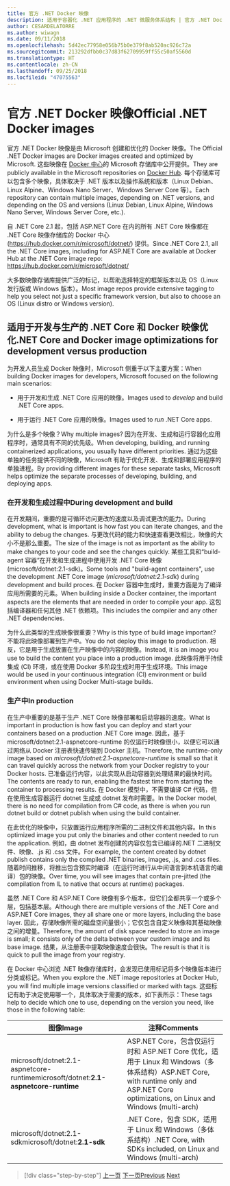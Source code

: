 ```yaml
---
title: 官方 .NET Docker 映像
description: 适用于容器化 .NET 应用程序的 .NET 微服务体系结构 | 官方 .NET Docker 映像
author: CESARDELATORRE
ms.author: wiwagn
ms.date: 09/11/2018
ms.openlocfilehash: 5d42ec77958e056b75b0e379f8ab520ac926c72a
ms.sourcegitcommit: 213292dfbb0c37d83f62709959ff55c50af5560d
ms.translationtype: HT
ms.contentlocale: zh-CN
ms.lasthandoff: 09/25/2018
ms.locfileid: "47075563"
---
```

# <a name="official-net-docker-images"></a><span data-ttu-id="95d7a-103">官方 .NET Docker 映像</span><span class="sxs-lookup"><span data-stu-id="95d7a-103">Official .NET Docker images</span></span>

<span data-ttu-id="95d7a-104">官方 .NET Docker 映像是由 Microsoft 创建和优化的 Docker 映像。</span><span class="sxs-lookup"><span data-stu-id="95d7a-104">The Official .NET Docker images are Docker images created and optimized by Microsoft.</span></span> <span data-ttu-id="95d7a-105">这些映像在 [Docker 中心](https://hub.docker.com/u/microsoft/)的 Microsoft 存储库中公开提供。</span><span class="sxs-lookup"><span data-stu-id="95d7a-105">They are publicly available in the Microsoft repositories on [Docker Hub](https://hub.docker.com/u/microsoft/).</span></span> <span data-ttu-id="95d7a-106">每个存储库可以包含多个映像，具体取决于 .NET 版本以及操作系统和版本（Linux Debian、Linux Alpine、Windows Nano Server、Windows Server Core 等）。</span><span class="sxs-lookup"><span data-stu-id="95d7a-106">Each repository can contain multiple images, depending on .NET versions, and depending on the OS and versions (Linux Debian, Linux Alpine, Windows Nano Server, Windows Server Core, etc.).</span></span>

<span data-ttu-id="95d7a-107">自 .NET Core 2.1 起，包括 ASP.NET Core 在内的所有 .NET Core 映像都在 .NET Core 映像存储库的 Docker 中心 (https://hub.docker.com/r/microsoft/dotnet/) 提供。</span><span class="sxs-lookup"><span data-stu-id="95d7a-107">Since .NET Core 2.1, all the .NET Core images, including for ASP.NET Core are available at Docker Hub at the .NET Core image repo: https://hub.docker.com/r/microsoft/dotnet/</span></span>

<span data-ttu-id="95d7a-108">大多数映像存储库提供广泛的标记，以帮助选择特定的框架版本以及 OS（Linux 发行版或 Windows 版本）。</span><span class="sxs-lookup"><span data-stu-id="95d7a-108">Most image repos provide extensive tagging to help you select not just a specific framework version, but also to choose an OS (Linux distro or Windows version).</span></span>

## <a name="net-core-and-docker-image-optimizations-for-development-versus-production"></a><span data-ttu-id="95d7a-109">适用于开发与生产的 .NET Core 和 Docker 映像优化</span><span class="sxs-lookup"><span data-stu-id="95d7a-109">.NET Core and Docker image optimizations for development versus production</span></span>

<span data-ttu-id="95d7a-110">为开发人员生成 Docker 映像时，Microsoft 侧重于以下主要方案：</span><span class="sxs-lookup"><span data-stu-id="95d7a-110">When building Docker images for developers, Microsoft focused on the following main scenarios:</span></span>

-   <span data-ttu-id="95d7a-111">用于开发和生成 .NET Core 应用的映像。</span><span class="sxs-lookup"><span data-stu-id="95d7a-111">Images used to *develop* and build .NET Core apps.</span></span>

-   <span data-ttu-id="95d7a-112">用于运行 .NET Core 应用的映像。</span><span class="sxs-lookup"><span data-stu-id="95d7a-112">Images used to *run* .NET Core apps.</span></span>

<span data-ttu-id="95d7a-113">为什么是多个映像？</span><span class="sxs-lookup"><span data-stu-id="95d7a-113">Why multiple images?</span></span> <span data-ttu-id="95d7a-114">因为在开发、生成和运行容器化应用程序时，通常具有不同的优先级。</span><span class="sxs-lookup"><span data-stu-id="95d7a-114">When developing, building, and running containerized applications, you usually have different priorities.</span></span> <span data-ttu-id="95d7a-115">通过为这些单独的任务提供不同的映像，Microsoft 有助于优化开发、生成和部署应用程序的单独进程。</span><span class="sxs-lookup"><span data-stu-id="95d7a-115">By providing different images for these separate tasks, Microsoft helps optimize the separate processes of developing, building, and deploying apps.</span></span>

### <a name="during-development-and-build"></a><span data-ttu-id="95d7a-116">在开发和生成过程中</span><span class="sxs-lookup"><span data-stu-id="95d7a-116">During development and build</span></span>

<span data-ttu-id="95d7a-117">在开发期间，重要的是可循环访问更改的速度以及调试更改的能力。</span><span class="sxs-lookup"><span data-stu-id="95d7a-117">During development, what is important is how fast you can iterate changes, and the ability to debug the changes.</span></span> <span data-ttu-id="95d7a-118">与更改代码的能力和快速查看更改相比，映像的大小不是那么重要。</span><span class="sxs-lookup"><span data-stu-id="95d7a-118">The size of the image is not as important as the ability to make changes to your code and see the changes quickly.</span></span> <span data-ttu-id="95d7a-119">某些工具和“build-agent 容器”在开发和生成进程中使用开发 .NET Core 映像 (microsoft/dotnet:2.1-sdk)。</span><span class="sxs-lookup"><span data-stu-id="95d7a-119">Some tools and "build-agent containers", use the development .NET Core image (*microsoft/dotnet:2.1-sdk*) during development and build proces.</span></span> <span data-ttu-id="95d7a-120">在 Docker 容器中生成时，重要方面是为了编译应用所需要的元素。</span><span class="sxs-lookup"><span data-stu-id="95d7a-120">When building inside a Docker container, the important aspects are the elements that are needed in order to compile your app.</span></span> <span data-ttu-id="95d7a-121">这包括编译器和任何其他 .NET 依赖项。</span><span class="sxs-lookup"><span data-stu-id="95d7a-121">This includes the compiler and any other .NET dependencies.</span></span>

<span data-ttu-id="95d7a-122">为什么此类型的生成映像很重要？</span><span class="sxs-lookup"><span data-stu-id="95d7a-122">Why is this type of build image important?</span></span> <span data-ttu-id="95d7a-123">不能将此映像部署到生产中。</span><span class="sxs-lookup"><span data-stu-id="95d7a-123">You do not deploy this image to production.</span></span> <span data-ttu-id="95d7a-124">相反，它是用于生成放置在生产映像中的内容的映像。</span><span class="sxs-lookup"><span data-stu-id="95d7a-124">Instead, it is an image you use to build the content you place into a production image.</span></span> <span data-ttu-id="95d7a-125">此映像将用于持续集成 (CI) 环境，或在使用 Docker 多阶段生成时用于生成环境。</span><span class="sxs-lookup"><span data-stu-id="95d7a-125">This image would be used in your continuous integration (CI) environment or build environment when using Docker Multi-stage builds.</span></span>

### <a name="in-production"></a><span data-ttu-id="95d7a-126">生产中</span><span class="sxs-lookup"><span data-stu-id="95d7a-126">In production</span></span>

<span data-ttu-id="95d7a-127">在生产中重要的是基于生产 .NET Core 映像部署和启动容器的速度。</span><span class="sxs-lookup"><span data-stu-id="95d7a-127">What is important in production is how fast you can deploy and start your containers based on a production .NET Core image.</span></span> <span data-ttu-id="95d7a-128">因此，基于 microsoft/dotnet:2.1-aspnetcore-runtime 的仅运行时映像很小，以便它可以通过网络从 Docker 注册表快速传输到 Docker 主机。</span><span class="sxs-lookup"><span data-stu-id="95d7a-128">Therefore, the runtime-only image based on *microsoft/dotnet:2.1-aspnetcore-runtime* is small so that it can travel quickly across the network from your Docker registry to your Docker hosts.</span></span> <span data-ttu-id="95d7a-129">已准备运行内容，以此实现从启动容器到处理结果的最快时间。</span><span class="sxs-lookup"><span data-stu-id="95d7a-129">The contents are ready to run, enabling the fastest time from starting the container to processing results.</span></span> <span data-ttu-id="95d7a-130">在 Docker 模型中，不需要编译 C\# 代码，但在使用生成容器运行 dotnet 生成或 dotnet 发布时需要。</span><span class="sxs-lookup"><span data-stu-id="95d7a-130">In the Docker model, there is no need for compilation from C\# code, as there is when you run dotnet build or dotnet publish when using the build container.</span></span>

<span data-ttu-id="95d7a-131">在此优化的映像中，只放置运行应用程序所需的二进制文件和其他内容。</span><span class="sxs-lookup"><span data-stu-id="95d7a-131">In this optimized image you put only the binaries and other content needed to run the application.</span></span> <span data-ttu-id="95d7a-132">例如，由 dotnet 发布创建的内容仅包含已编译的.NET 二进制文件、映像、.js 和 .css 文件。</span><span class="sxs-lookup"><span data-stu-id="95d7a-132">For example, the content created by dotnet publish contains only the compiled .NET binaries, images, .js, and .css files.</span></span> <span data-ttu-id="95d7a-133">随着时间推移，将推出包含预实时编译（在运行时进行从中间语言到本机语言的编译）包的映像。</span><span class="sxs-lookup"><span data-stu-id="95d7a-133">Over time, you will see images that contain pre-jitted (the compilation from IL to native that occurs at runtime) packages.</span></span>

<span data-ttu-id="95d7a-134">虽然 .NET Core 和 ASP.NET Core 映像有多个版本，但它们全都共享一个或多个层，包括基本层。</span><span class="sxs-lookup"><span data-stu-id="95d7a-134">Although there are multiple versions of the .NET Core and ASP.NET Core images, they all share one or more layers, including the base layer.</span></span> <span data-ttu-id="95d7a-135">因此，存储映像所需的磁盘空间量很小；它仅包含自定义映像和其基础映像之间的增量。</span><span class="sxs-lookup"><span data-stu-id="95d7a-135">Therefore, the amount of disk space needed to store an image is small; it consists only of the delta between your custom image and its base image.</span></span> <span data-ttu-id="95d7a-136">结果，从注册表中提取映像速度会很快。</span><span class="sxs-lookup"><span data-stu-id="95d7a-136">The result is that it is quick to pull the image from your registry.</span></span>

<span data-ttu-id="95d7a-137">在 Docker 中心浏览 .NET 映像存储库时，会发现已使用标记将多个映像版本进行分类或标记。</span><span class="sxs-lookup"><span data-stu-id="95d7a-137">When you explore the .NET image repositories at Docker Hub, you will find multiple image versions classified or marked with tags.</span></span> <span data-ttu-id="95d7a-138">这些标记有助于决定使用哪一个，具体取决于需要的版本，如下表所示：</span><span class="sxs-lookup"><span data-stu-id="95d7a-138">These tags help to decide which one to use, depending on the version you need, like those in the following table:</span></span>

| <span data-ttu-id="95d7a-139">图像</span><span class="sxs-lookup"><span data-stu-id="95d7a-139">Image</span></span>                                       | <span data-ttu-id="95d7a-140">注释</span><span class="sxs-lookup"><span data-stu-id="95d7a-140">Comments</span></span>                                                                                          |
| ------------------------------------------- | ------------------------------------------------------------------------------------------------- |
| <span data-ttu-id="95d7a-141">microsoft/dotnet:2.1-aspnetcore-runtime</span><span class="sxs-lookup"><span data-stu-id="95d7a-141">microsoft/dotnet:**2.1-aspnetcore-runtime**</span></span> | <span data-ttu-id="95d7a-142">ASP.NET Core，包含仅运行时和 ASP.NET Core 优化，适用于 Linux 和 Windows（多体系结构）</span><span class="sxs-lookup"><span data-stu-id="95d7a-142">ASP.NET Core, with runtime only and ASP.NET Core optimizations, on Linux and Windows (multi-arch)</span></span> |
| <span data-ttu-id="95d7a-143">microsoft/dotnet:2.1-sdk</span><span class="sxs-lookup"><span data-stu-id="95d7a-143">microsoft/dotnet:**2.1-sdk**</span></span>                | <span data-ttu-id="95d7a-144">.NET Core，包含 SDK，适用于 Linux 和 Windows（多体系结构）</span><span class="sxs-lookup"><span data-stu-id="95d7a-144">.NET Core, with SDKs included, on Linux and Windows (multi-arch)</span></span>                                  |


>[!div class="step-by-step"]
<span data-ttu-id="95d7a-145">[上一页](net-container-os-targets.md)
[下一页](../architect-microservice-container-applications/index.md)</span><span class="sxs-lookup"><span data-stu-id="95d7a-145">[Previous](net-container-os-targets.md)
[Next](../architect-microservice-container-applications/index.md)</span></span>
